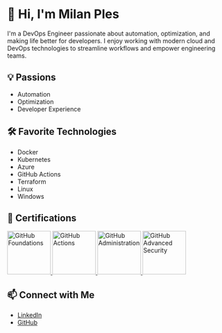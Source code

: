 # 👋 Hi, I'm Milan Ples

I'm a DevOps Engineer passionate about automation, optimization, and making life better for developers. I enjoy working with modern cloud and DevOps technologies to streamline workflows and empower engineering teams.

## 💡 Passions
- Automation
- Optimization
- Developer Experience

## 🛠️ Favorite Technologies
- Docker
- Kubernetes
- Azure
- GitHub Actions
- Terraform
- Linux
- Windows

## 📜 Certifications
<p align="left">
  <a href="https://www.credly.com/badges/cf71cef2-f64b-4434-b450-162c760a3e0e/public_url" target="_blank">
    <img src="https://github.com/user-attachments/assets/a13f4961-4aa3-46a1-a717-5fa9f0b23c60" alt="GitHub Foundations" title="GitHub Foundations" width="100"/>
  </a>
  <a href="https://www.credly.com/badges/c2e42822-ddb3-4076-bb14-5a377a4a59af/public_url" target="_blank">
    <img src="https://github.com/user-attachments/assets/ccb37e38-d857-415d-9f82-daf0f33fa831" alt="GitHub Actions" title="GitHub Actions" width="100"/>
  </a>
  <a href="https://www.credly.com/badges/df562795-bb51-4be3-82d8-5863f7020b34/public_url" target="_blank">
    <img src="https://github.com/user-attachments/assets/f9d02735-3f70-4b18-a6b2-351108c0eded" alt="GitHub Administration" title="GitHub Administration" width="100"/>
  </a>
  <a href="https://www.credly.com/badges/f9660ffa-ccb2-423f-aab3-840ef4174242/public_url" target="_blank">
    <img src="https://github.com/user-attachments/assets/345e6f60-a076-4abb-8e22-08e410355ed8" alt="GitHub Advanced Security" title="GitHub Advanced Security" width="100"/>
  </a>
</p>

## 📫 Connect with Me
- [LinkedIn](https://www.linkedin.com/in/milanples/)
- [GitHub](https://github.com/Kasdal)
